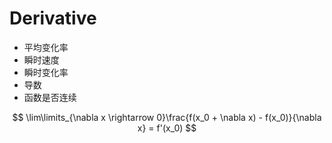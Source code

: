 # Derivative

* 平均变化率
* 瞬时速度
* 瞬时变化率
* 导数
* 函数是否连续

$$
\lim\limits_{\nabla x \rightarrow 0}\frac{f(x_0 + \nabla x) - f(x_0)}{\nabla x} = f'(x_0)
$$
